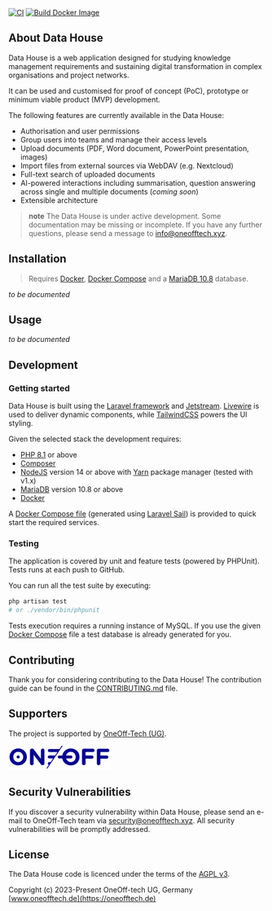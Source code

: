 [![CI](https://github.com/data-house/data-house/actions/workflows/ci.yml/badge.svg)](https://github.com/data-house/data-house/actions/workflows/ci.yml) [![Build Docker Image](https://github.com/data-house/data-house/actions/workflows/docker.yml/badge.svg)](https://github.com/data-house/data-house/actions/workflows/docker.yml)


## About Data House

Data House is a web application designed for studying knowledge management requirements and sustaining digital transformation in complex organisations and project networks.

It can be used and customised for proof of concept (PoC), prototype or minimum viable product (MVP) development.

The following features are currently available in the Data House:

- Authorisation and user permissions
- Group users into teams and manage their access levels
- Upload documents (PDF, Word document, PowerPoint presentation, images)
- Import files from external sources via WebDAV (e.g. Nextcloud)
- Full-text search of uploaded documents
- AI-powered interactions including summarisation, question answering across single and multiple documents (_coming soon_)
- Extensible architecture

> **note**
> The Data House is under active development. Some documentation may be missing or incomplete. If you have any further questions, please send a message to [info@oneofftech.xyz](mailto:info@oneofftech.xyz).

## Installation

> Requires [Docker](https://www.docker.com/), [Docker Compose](https://docs.docker.com/compose/) and a [MariaDB 10.8](https://mariadb.org/) database.

_to be documented_

## Usage

_to be documented_


## Development

### Getting started

Data House is built using the [Laravel framework](https://laravel.com/) and 
[Jetstream](https://jetstream.laravel.com/2.x/introduction.html). 
[Livewire](https://laravel-livewire.com/) is used to deliver dynamic
components, while [TailwindCSS](https://tailwindcss.com/) powers
the UI styling.

Given the selected stack the development requires:

- [PHP 8.1](https://www.php.net/) or above
- [Composer](https://getcomposer.org/)
- [NodeJS](https://nodejs.org/en/) version 14 or above with [Yarn](https://yarnpkg.com/getting-started/install) package manager (tested with v1.x)
- [MariaDB](https://mariadb.org/) version 10.8 or above
- [Docker](https://www.docker.com/)

A [Docker Compose file](./docker-compose.yml) (generated using [Laravel Sail](https://laravel.com/docs/10.x/sail)) is provided to quick start the required services.

### Testing

The application is covered by unit and feature tests (powered by PHPUnit).
Tests runs at each push to GitHub.

You can run all the test suite by executing:

```bash
php artisan test
# or ./vendor/bin/phpunit
```

Tests execution requires a running instance of MySQL. If you use the given [Docker Compose](./docker-compose.yml) file a test database is already generated for you.


## Contributing

Thank you for considering contributing to the Data House! The contribution guide can be found in the [CONTRIBUTING.md](./.github/CONTRIBUTING.md) file.


## Supporters

The project is supported by [OneOff-Tech (UG)](https://oneofftech.de).

<p align="left"><a href="https://oneofftech.de" target="_blank"><img src="https://raw.githubusercontent.com/OneOffTech/.github/main/art/oneofftech-logo.svg" width="200"></a></p>

## Security Vulnerabilities

If you discover a security vulnerability within Data House, please send an e-mail to OneOff-Tech team via [security@oneofftech.xyz](mailto:security@oneofftech.xyz). All security vulnerabilities will be promptly addressed.

## License

The Data House code is licenced under the terms of the [AGPL v3](./LICENCE).

Copyright (c) 2023-Present OneOff-tech UG, Germany [www.oneofftech.de](https://oneofftech.de)

